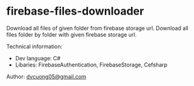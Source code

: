 # firebase-files-downloader
Download all files of given folder from firebase storage url.
Download all files folder by folder with given firebase storage url.

Technical information:
+ Dev language: C#
+ Libaries: FirebaseAuthentication, FirebaseStorage, Cefsharp

Author: dvcuong05@gmail.com

